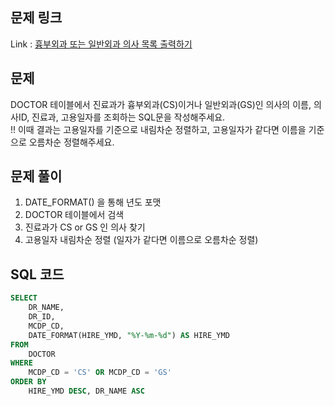 ## 문제 링크
Link : [흉부외과 또는 일반외과 의사 목록 출력하기](https://school.programmers.co.kr/learn/courses/30/lessons/132203)

## 문제
DOCTOR 테이블에서 진료과가 흉부외과(CS)이거나 일반외과(GS)인 의사의 이름, 의사ID, 진료과, 고용일자를 조회하는 SQL문을 작성해주세요.</br>
!! 이때 결과는 고용일자를 기준으로 내림차순 정렬하고, 고용일자가 같다면 이름을 기준으로 오름차순 정렬해주세요.

## 문제 풀이
1. DATE_FORMAT() 을 통해 년도 포맷
2. DOCTOR 테이블에서 검색
3. 진료과가 CS or GS 인 의사 찾기
4. 고용일자 내림차순 정렬 (일자가 같다면 이름으로 오름차순 정렬)

## SQL 코드
```sql
SELECT
    DR_NAME,
    DR_ID,
    MCDP_CD,
    DATE_FORMAT(HIRE_YMD, "%Y-%m-%d") AS HIRE_YMD
FROM
    DOCTOR
WHERE
    MCDP_CD = 'CS' OR MCDP_CD = 'GS'
ORDER BY 
    HIRE_YMD DESC, DR_NAME ASC
```